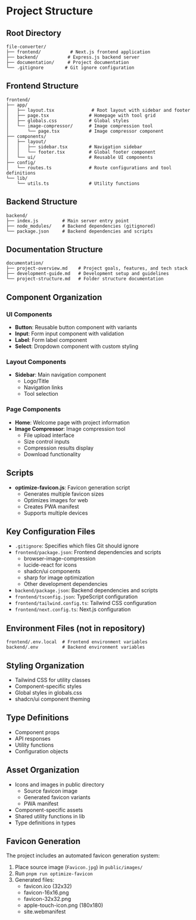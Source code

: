 # Project Structure

## Root Directory
```
file-converter/
├── frontend/           # Next.js frontend application
├── backend/           # Express.js backend server
├── documentation/     # Project documentation
└── .gitignore        # Git ignore configuration
```

## Frontend Structure
```
frontend/
├── app/
│   ├── layout.tsx              # Root layout with sidebar and footer
│   ├── page.tsx               # Homepage with tool grid
│   ├── globals.css            # Global styles
│   └── image-compressor/      # Image compression tool
│       └── page.tsx           # Image compressor component
├── components/
│   ├── layout/
│   │   ├── sidebar.tsx        # Navigation sidebar
│   │   └── footer.tsx         # Global footer component
│   └── ui/                    # Reusable UI components
├── config/
│   └── routes.ts              # Route configurations and tool definitions
└── lib/
    └── utils.ts               # Utility functions
```

## Backend Structure
```
backend/
├── index.js         # Main server entry point
├── node_modules/    # Backend dependencies (gitignored)
└── package.json     # Backend dependencies and scripts
```

## Documentation Structure
```
documentation/
├── project-overview.md    # Project goals, features, and tech stack
├── development-guide.md   # Development setup and guidelines
└── project-structure.md   # Folder structure documentation
```

## Component Organization

### UI Components
- **Button**: Reusable button component with variants
- **Input**: Form input component with validation
- **Label**: Form label component
- **Select**: Dropdown component with custom styling

### Layout Components
- **Sidebar**: Main navigation component
  - Logo/Title
  - Navigation links
  - Tool selection

### Page Components
- **Home**: Welcome page with project information
- **Image Compressor**: Image compression tool
  - File upload interface
  - Size control inputs
  - Compression results display
  - Download functionality

## Scripts
- **optimize-favicon.js**: Favicon generation script
  - Generates multiple favicon sizes
  - Optimizes images for web
  - Creates PWA manifest
  - Supports multiple devices

## Key Configuration Files
- `.gitignore`: Specifies which files Git should ignore
- `frontend/package.json`: Frontend dependencies and scripts
  - browser-image-compression
  - lucide-react for icons
  - shadcn/ui components
  - sharp for image optimization
  - Other development dependencies
- `backend/package.json`: Backend dependencies and scripts
- `frontend/tsconfig.json`: TypeScript configuration
- `frontend/tailwind.config.ts`: Tailwind CSS configuration
- `frontend/next.config.ts`: Next.js configuration

## Environment Files (not in repository)
```
frontend/.env.local  # Frontend environment variables
backend/.env         # Backend environment variables
```

## Styling Organization
- Tailwind CSS for utility classes
- Component-specific styles
- Global styles in globals.css
- shadcn/ui component theming

## Type Definitions
- Component props
- API responses
- Utility functions
- Configuration objects

## Asset Organization
- Icons and images in public directory
  - Source favicon image
  - Generated favicon variants
  - PWA manifest
- Component-specific assets
- Shared utility functions in lib
- Type definitions in types

## Favicon Generation
The project includes an automated favicon generation system:
1. Place source image (`Favicon.jpg`) in `public/images/`
2. Run `pnpm run optimize-favicon`
3. Generated files:
   - favicon.ico (32x32)
   - favicon-16x16.png
   - favicon-32x32.png
   - apple-touch-icon.png (180x180)
   - site.webmanifest